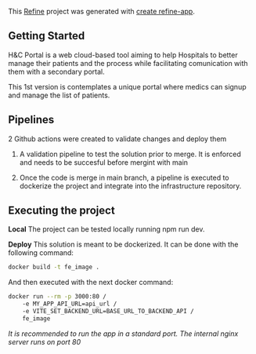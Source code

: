 This [Refine](https://github.com/refinedev/refine) project was generated with [create refine-app](https://github.com/refinedev/refine/tree/master/packages/create-refine-app).

## Getting Started

H&C Portal is a web cloud-based tool aiming to help Hospitals to better manage their patients and the process while
facilitating comunication with them with a secondary portal.

This 1st version is contemplates a unique portal where medics can signup and manage the list of patients.

## Pipelines

2 Github actions were created to validate changes and deploy them

1. A validation pipeline to test the solution prior to merge. It is enforced and needs to be succesful before mergint with main

2. Once the code is merge in main branch, a pipeline is executed to dockerize the project and integrate into the infrastructure repository.

## Executing the project

**Local** The project can be tested locally running npm run dev.

**Deploy** This solution is meant to be dockerized. It can be done with the following command:
```bash
docker build -t fe_image .
```

And then executed with the next docker command:

```bash
docker run --rm -p 3000:80 /
    -e MY_APP_API_URL=api_url /
    -e VITE_SET_BACKEND_URL=BASE_URL_TO_BACKEND_API /
    fe_image
```

*It is recommended to run the app in a standard port. The internal nginx server runs on port 80*
